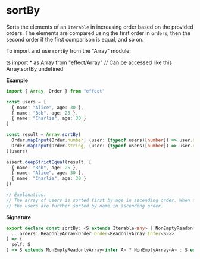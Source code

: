 # sortBy

Sorts the elements of an `Iterable` in increasing order based on the provided
orders. The elements are compared using the first order in `orders`, then the
second order if the first comparison is equal, and so on.

To import and use `sortBy` from the "Array" module:

ts
import \* as Array from "effect/Array"
// Can be accessed like this
Array.sortBy
undefined

**Example**

```ts
import { Array, Order } from "effect"

const users = [
  { name: "Alice", age: 30 },
  { name: "Bob", age: 25 },
  { name: "Charlie", age: 30 }
]

const result = Array.sortBy(
  Order.mapInput(Order.number, (user: (typeof users)[number]) => user.age),
  Order.mapInput(Order.string, (user: (typeof users)[number]) => user.name)
)(users)

assert.deepStrictEqual(result, [
  { name: "Bob", age: 25 },
  { name: "Alice", age: 30 },
  { name: "Charlie", age: 30 }
])

// Explanation:
// The array of users is sorted first by age in ascending order. When ages are equal,
// the users are further sorted by name in ascending order.
```

**Signature**

```ts
export declare const sortBy: <S extends Iterable<any> | NonEmptyReadonlyArray<any>>(
  ...orders: ReadonlyArray<Order.Order<ReadonlyArray.Infer<S>>>
) => (
  self: S
) => S extends NonEmptyReadonlyArray<infer A> ? NonEmptyArray<A> : S extends Iterable<infer A> ? Array<A> : never
```
